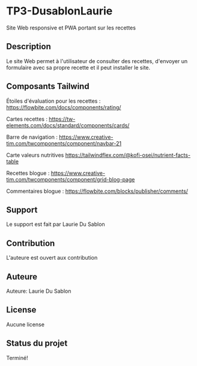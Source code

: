 # TP3-DusablonLaurie
Site Web responsive et PWA portant sur les recettes

## Description
Le site Web permet à l'utilisateur de consulter des recettes, d'envoyer un formulaire avec sa propre recette et il peut installer le site.

## Composants Tailwind
Étoiles d'évaluation pour les recettes :
https://flowbite.com/docs/components/rating/

Cartes recettes :
https://tw-elements.com/docs/standard/components/cards/

Barre de navigation : 
https://www.creative-tim.com/twcomponents/component/navbar-21

Carte valeurs nutritives
https://tailwindflex.com/@kofi-osei/nutrient-facts-table

Recettes blogue : 
https://www.creative-tim.com/twcomponents/component/grid-blog-page

Commentaires blogue : 
https://flowbite.com/blocks/publisher/comments/

## Support
Le support est fait par Laurie Du Sablon 

## Contribution
L'auteure est ouvert aux contribution

## Auteure
Auteure: Laurie Du Sablon

## License
Aucune license

## Status du projet
Terminé!